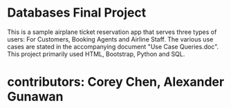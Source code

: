 # Databases Final Project

This is a sample airplane ticket reservation app that serves three types of users: For Customers, Booking Agents and Airline Staff. The various use cases are stated in the accompanying document "Use Case Queries.doc". This project primarily used HTML, Bootstrap, Python and SQL. 

# contributors: Corey Chen, Alexander Gunawan

